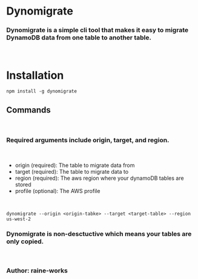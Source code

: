 # Dynomigrate

### Dynomigrate is a simple cli tool that makes it easy to migrate DynamoDB data from one table to another table.

<br/>

# Installation

    npm install -g dynomigrate

## Commands

<br/>

### Required arguments include origin, target, and region.

<br/>

-   origin (required): The table to migrate data from
-   target (required): The table to migrate data to
-   region (required): The aws region where your dynamoDB tables are stored
-   profile (optional): The AWS profile

<br/>

    dynomigrate --origin <origin-tabke> --target <target-table> --region us-west-2

### Dynomigrate is non-desctuctive which means your tables are only copied.

<br/>

### Author: raine-works
